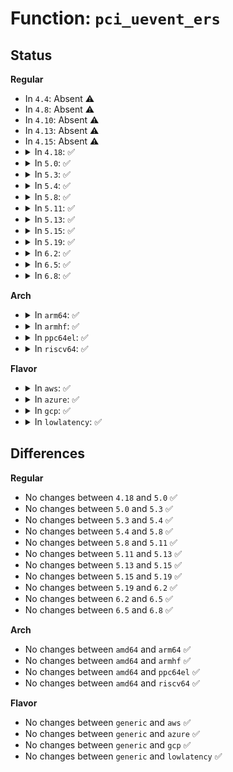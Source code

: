 # Function: <code>pci_uevent_ers</code>

## Status
<b>Regular</b>
<ul>
<li>
In <code>4.4</code>: Absent ⚠️
</li>
<li>
In <code>4.8</code>: Absent ⚠️
</li>
<li>
In <code>4.10</code>: Absent ⚠️
</li>
<li>
In <code>4.13</code>: Absent ⚠️
</li>
<li>
In <code>4.15</code>: Absent ⚠️
</li>
<li>
<details>
<summary>In <code>4.18</code>: ✅</summary>

```c
void pci_uevent_ers(struct pci_dev *pdev, enum pci_ers_result err_type);
```

**Collision:** Unique Global

**Inline:** No

**Transformation:** False

**Instances:**

```
In drivers/pci/pci-driver.c (ffffffff815218a0)
Location: drivers/pci/pci-driver.c:1549
Inline: False
Direct callers:
  - drivers/pci/pcie/err.c:pcie_do_nonfatal_recovery
  - drivers/pci/pcie/err.c:pcie_do_fatal_recovery
  - drivers/pci/pcie/err.c:report_resume
  - drivers/pci/pcie/err.c:report_error_detected
```
**Symbols:**

```
ffffffff815218a0-ffffffff81521937: pci_uevent_ers (STB_GLOBAL)
```
</details>
</li>
<li>
<details>
<summary>In <code>5.0</code>: ✅</summary>

```c
void pci_uevent_ers(struct pci_dev *pdev, enum pci_ers_result err_type);
```

**Collision:** Unique Global

**Inline:** No

**Transformation:** False

**Instances:**

```
In drivers/pci/pci-driver.c (ffffffff815376d0)
Location: drivers/pci/pci-driver.c:1546
Inline: False
Direct callers:
  - drivers/pci/pcie/err.c:pcie_do_recovery
  - drivers/pci/pcie/err.c:report_resume
  - drivers/pci/pcie/err.c:report_error_detected
  - drivers/pci/pcie/err.c:report_error_detected
  - drivers/pci/pcie/err.c:report_error_detected
```
**Symbols:**

```
ffffffff815376d0-ffffffff81537767: pci_uevent_ers (STB_GLOBAL)
```
</details>
</li>
<li>
<details>
<summary>In <code>5.3</code>: ✅</summary>

```c
void pci_uevent_ers(struct pci_dev *pdev, enum pci_ers_result err_type);
```

**Collision:** Unique Global

**Inline:** No

**Transformation:** False

**Instances:**

```
In drivers/pci/pci-driver.c (ffffffff81567020)
Location: drivers/pci/pci-driver.c:1580
Inline: False
Direct callers:
  - drivers/pci/pcie/err.c:pcie_do_recovery
  - drivers/pci/pcie/err.c:report_resume
  - drivers/pci/pcie/err.c:report_error_detected
  - drivers/pci/pcie/err.c:report_error_detected
  - drivers/pci/pcie/err.c:report_error_detected
```
**Symbols:**

```
ffffffff81567020-ffffffff815670b7: pci_uevent_ers (STB_GLOBAL)
```
</details>
</li>
<li>
<details>
<summary>In <code>5.4</code>: ✅</summary>

```c
void pci_uevent_ers(struct pci_dev *pdev, enum pci_ers_result err_type);
```

**Collision:** Unique Global

**Inline:** No

**Transformation:** False

**Instances:**

```
In drivers/pci/pci-driver.c (ffffffff81588380)
Location: drivers/pci/pci-driver.c:1593
Inline: False
Direct callers:
  - drivers/pci/pcie/err.c:pcie_do_recovery
  - drivers/pci/pcie/err.c:report_resume
  - drivers/pci/pcie/err.c:report_error_detected
  - drivers/pci/pcie/err.c:report_error_detected
  - drivers/pci/pcie/err.c:report_error_detected
```
**Symbols:**

```
ffffffff81588380-ffffffff81588417: pci_uevent_ers (STB_GLOBAL)
```
</details>
</li>
<li>
<details>
<summary>In <code>5.8</code>: ✅</summary>

```c
void pci_uevent_ers(struct pci_dev *pdev, enum pci_ers_result err_type);
```

**Collision:** Unique Global

**Inline:** No

**Transformation:** False

**Instances:**

```
In drivers/pci/pci-driver.c (ffffffff8162f000)
Location: drivers/pci/pci-driver.c:1558
Inline: False
Direct callers:
  - drivers/pci/pcie/err.c:pcie_do_recovery
  - drivers/pci/pcie/err.c:report_resume
  - drivers/pci/pcie/err.c:report_error_detected
  - drivers/pci/pcie/err.c:report_error_detected
  - drivers/pci/pcie/err.c:report_error_detected
```
**Symbols:**

```
ffffffff8162f000-ffffffff8162f097: pci_uevent_ers (STB_GLOBAL)
```
</details>
</li>
<li>
<details>
<summary>In <code>5.11</code>: ✅</summary>

```c
void pci_uevent_ers(struct pci_dev *pdev, enum pci_ers_result err_type);
```

**Collision:** Unique Global

**Inline:** No

**Transformation:** False

**Instances:**

```
In drivers/pci/pci-driver.c (ffffffff816546c0)
Location: drivers/pci/pci-driver.c:1537
Inline: False
Direct callers:
  - drivers/pci/pcie/err.c:pcie_do_recovery
  - drivers/pci/pcie/err.c:report_resume
  - drivers/pci/pcie/err.c:report_error_detected
  - drivers/pci/pcie/err.c:report_error_detected
  - drivers/pci/pcie/err.c:report_error_detected
```
**Symbols:**

```
ffffffff816546c0-ffffffff81654757: pci_uevent_ers (STB_GLOBAL)
```
</details>
</li>
<li>
<details>
<summary>In <code>5.13</code>: ✅</summary>

```c
void pci_uevent_ers(struct pci_dev *pdev, enum pci_ers_result err_type);
```

**Collision:** Unique Global

**Inline:** No

**Transformation:** False

**Instances:**

```
In drivers/pci/pci-driver.c (ffffffff81637140)
Location: drivers/pci/pci-driver.c:1537
Inline: False
Direct callers:
  - drivers/pci/pcie/err.c:pcie_do_recovery
  - drivers/pci/pcie/err.c:report_resume
  - drivers/pci/pcie/err.c:report_error_detected
  - drivers/pci/pcie/err.c:report_error_detected
  - drivers/pci/pcie/err.c:report_error_detected
```
**Symbols:**

```
ffffffff81637140-ffffffff816371d9: pci_uevent_ers (STB_GLOBAL)
```
</details>
</li>
<li>
<details>
<summary>In <code>5.15</code>: ✅</summary>

```c
void pci_uevent_ers(struct pci_dev *pdev, enum pci_ers_result err_type);
```

**Collision:** Unique Global

**Inline:** No

**Transformation:** False

**Instances:**

```
In drivers/pci/pci-driver.c (ffffffff816a73b0)
Location: drivers/pci/pci-driver.c:1551
Inline: False
Direct callers:
  - drivers/pci/pcie/err.c:pcie_do_recovery
  - drivers/pci/pcie/err.c:report_resume
  - drivers/pci/pcie/err.c:report_error_detected
  - drivers/pci/pcie/err.c:report_error_detected
  - drivers/pci/pcie/err.c:report_error_detected
```
**Symbols:**

```
ffffffff816a73b0-ffffffff816a7449: pci_uevent_ers (STB_GLOBAL)
```
</details>
</li>
<li>
<details>
<summary>In <code>5.19</code>: ✅</summary>

```c
void pci_uevent_ers(struct pci_dev *pdev, enum pci_ers_result err_type);
```

**Collision:** Unique Global

**Inline:** No

**Transformation:** False

**Instances:**

```
In drivers/pci/pci-driver.c (ffffffff817c9d70)
Location: drivers/pci/pci-driver.c:1580
Inline: False
Direct callers:
  - drivers/pci/pcie/err.c:pcie_do_recovery
  - drivers/pci/pcie/err.c:report_resume
  - drivers/pci/pcie/err.c:report_error_detected
  - drivers/pci/pcie/err.c:report_error_detected
  - drivers/pci/pcie/err.c:report_error_detected
```
**Symbols:**

```
ffffffff817c9d70-ffffffff817c9e2d: pci_uevent_ers (STB_GLOBAL)
```
</details>
</li>
<li>
<details>
<summary>In <code>6.2</code>: ✅</summary>

```c
void pci_uevent_ers(struct pci_dev *pdev, enum pci_ers_result err_type);
```

**Collision:** Unique Global

**Inline:** No

**Transformation:** False

**Instances:**

```
In drivers/pci/pci-driver.c (ffffffff818e77c0)
Location: drivers/pci/pci-driver.c:1586
Inline: False
Direct callers:
  - drivers/pci/pcie/err.c:pcie_do_recovery
  - drivers/pci/pcie/err.c:report_resume
  - drivers/pci/pcie/err.c:report_error_detected
  - drivers/pci/pcie/err.c:report_error_detected
  - drivers/pci/pcie/err.c:report_error_detected
  - drivers/pci/pcie/err.c:report_error_detected
  - drivers/pci/pcie/err.c:report_error_detected
```
**Symbols:**

```
ffffffff818e77c0-ffffffff818e787d: pci_uevent_ers (STB_GLOBAL)
```
</details>
</li>
<li>
<details>
<summary>In <code>6.5</code>: ✅</summary>

```c
void pci_uevent_ers(struct pci_dev *pdev, enum pci_ers_result err_type);
```

**Collision:** Unique Global

**Inline:** No

**Transformation:** False

**Instances:**

```
In drivers/pci/pci-driver.c (ffffffff8192ade0)
Location: drivers/pci/pci-driver.c:1587
Inline: False
Direct callers:
  - drivers/pci/pcie/err.c:pcie_do_recovery
  - drivers/pci/pcie/err.c:report_resume
  - drivers/pci/pcie/err.c:report_error_detected
  - drivers/pci/pcie/err.c:report_error_detected
  - drivers/pci/pcie/err.c:report_error_detected
  - drivers/pci/pcie/err.c:report_error_detected
  - drivers/pci/pcie/err.c:report_error_detected
```
**Symbols:**

```
ffffffff8192ade0-ffffffff8192ae9d: pci_uevent_ers (STB_GLOBAL)
```
</details>
</li>
<li>
<details>
<summary>In <code>6.8</code>: ✅</summary>

```c
void pci_uevent_ers(struct pci_dev *pdev, enum pci_ers_result err_type);
```

**Collision:** Unique Global

**Inline:** No

**Transformation:** False

**Instances:**

```
In drivers/pci/pci-driver.c (ffffffff81973670)
Location: drivers/pci/pci-driver.c:1600
Inline: False
Direct callers:
  - drivers/pci/pcie/err.c:pcie_do_recovery
  - drivers/pci/pcie/err.c:report_resume
  - drivers/pci/pcie/err.c:report_error_detected
  - drivers/pci/pcie/err.c:report_error_detected
  - drivers/pci/pcie/err.c:report_error_detected
  - drivers/pci/pcie/err.c:report_error_detected
  - drivers/pci/pcie/err.c:report_error_detected
```
**Symbols:**

```
ffffffff81973670-ffffffff8197372d: pci_uevent_ers (STB_GLOBAL)
```
</details>
</li>
</ul>
<b>Arch</b>
<ul>
<li>
<details>
<summary>In <code>arm64</code>: ✅</summary>

```c
void pci_uevent_ers(struct pci_dev *pdev, enum pci_ers_result err_type);
```

**Collision:** Unique Global

**Inline:** No

**Transformation:** False

**Instances:**

```
In drivers/pci/pci-driver.c (ffff8000106ec788)
Location: drivers/pci/pci-driver.c:1593
Inline: False
Direct callers:
  - drivers/pci/pcie/err.c:pcie_do_recovery
  - drivers/pci/pcie/err.c:report_resume
  - drivers/pci/pcie/err.c:report_error_detected
  - drivers/pci/pcie/err.c:report_error_detected
  - drivers/pci/pcie/err.c:report_error_detected
```
**Symbols:**

```
ffff8000106ec788-ffff8000106ec858: pci_uevent_ers (STB_GLOBAL)
```
</details>
</li>
<li>
<details>
<summary>In <code>armhf</code>: ✅</summary>

```c
void pci_uevent_ers(struct pci_dev *pdev, enum pci_ers_result err_type);
```

**Collision:** Unique Global

**Inline:** No

**Transformation:** False

**Instances:**

```
In drivers/pci/pci-driver.c (c0887a68)
Location: drivers/pci/pci-driver.c:1593
Inline: False
Direct callers:
  - drivers/pci/pcie/err.c:pcie_do_recovery
  - drivers/pci/pcie/err.c:report_resume
  - drivers/pci/pcie/err.c:report_error_detected
  - drivers/pci/pcie/err.c:report_error_detected
  - drivers/pci/pcie/err.c:report_error_detected
```
**Symbols:**

```
c0887a68-c0887b34: pci_uevent_ers (STB_GLOBAL)
```
</details>
</li>
<li>
<details>
<summary>In <code>ppc64el</code>: ✅</summary>

```c
void pci_uevent_ers(struct pci_dev *pdev, enum pci_ers_result err_type);
```

**Collision:** Unique Global

**Inline:** No

**Transformation:** False

**Instances:**

```
In drivers/pci/pci-driver.c (c0000000008684e0)
Location: drivers/pci/pci-driver.c:1593
Inline: False
```
**Symbols:**

```
c0000000008684e0-c0000000008685e4: pci_uevent_ers (STB_GLOBAL)
```
</details>
</li>
<li>
<details>
<summary>In <code>riscv64</code>: ✅</summary>

```c
void pci_uevent_ers(struct pci_dev *pdev, enum pci_ers_result err_type);
```

**Collision:** Unique Global

**Inline:** No

**Transformation:** False

**Instances:**

```
In drivers/pci/pci-driver.c (ffffffe0004c17a0)
Location: drivers/pci/pci-driver.c:1593
Inline: False
Direct callers:
  - drivers/pci/pcie/err.c:pcie_do_recovery
  - drivers/pci/pcie/err.c:report_resume
  - drivers/pci/pcie/err.c:report_error_detected
  - drivers/pci/pcie/err.c:report_error_detected
  - drivers/pci/pcie/err.c:report_error_detected
```
**Symbols:**

```
ffffffe0004c17a0-ffffffe0004c1840: pci_uevent_ers (STB_GLOBAL)
```
</details>
</li>
</ul>
<b>Flavor</b>
<ul>
<li>
<details>
<summary>In <code>aws</code>: ✅</summary>

```c
void pci_uevent_ers(struct pci_dev *pdev, enum pci_ers_result err_type);
```

**Collision:** Unique Global

**Inline:** No

**Transformation:** False

**Instances:**

```
In drivers/pci/pci-driver.c (ffffffff8157c210)
Location: drivers/pci/pci-driver.c:1593
Inline: False
Direct callers:
  - drivers/pci/pcie/err.c:pcie_do_recovery
  - drivers/pci/pcie/err.c:report_resume
  - drivers/pci/pcie/err.c:report_error_detected
  - drivers/pci/pcie/err.c:report_error_detected
  - drivers/pci/pcie/err.c:report_error_detected
```
**Symbols:**

```
ffffffff8157c210-ffffffff8157c2a7: pci_uevent_ers (STB_GLOBAL)
```
</details>
</li>
<li>
<details>
<summary>In <code>azure</code>: ✅</summary>

```c
void pci_uevent_ers(struct pci_dev *pdev, enum pci_ers_result err_type);
```

**Collision:** Unique Global

**Inline:** No

**Transformation:** False

**Instances:**

```
In drivers/pci/pci-driver.c (ffffffff8156afe0)
Location: drivers/pci/pci-driver.c:1593
Inline: False
Direct callers:
  - drivers/pci/pcie/err.c:pcie_do_recovery
  - drivers/pci/pcie/err.c:report_resume
  - drivers/pci/pcie/err.c:report_error_detected
  - drivers/pci/pcie/err.c:report_error_detected
  - drivers/pci/pcie/err.c:report_error_detected
```
**Symbols:**

```
ffffffff8156afe0-ffffffff8156b077: pci_uevent_ers (STB_GLOBAL)
```
</details>
</li>
<li>
<details>
<summary>In <code>gcp</code>: ✅</summary>

```c
void pci_uevent_ers(struct pci_dev *pdev, enum pci_ers_result err_type);
```

**Collision:** Unique Global

**Inline:** No

**Transformation:** False

**Instances:**

```
In drivers/pci/pci-driver.c (ffffffff8157c0d0)
Location: drivers/pci/pci-driver.c:1593
Inline: False
Direct callers:
  - drivers/pci/pcie/err.c:pcie_do_recovery
  - drivers/pci/pcie/err.c:report_resume
  - drivers/pci/pcie/err.c:report_error_detected
  - drivers/pci/pcie/err.c:report_error_detected
  - drivers/pci/pcie/err.c:report_error_detected
```
**Symbols:**

```
ffffffff8157c0d0-ffffffff8157c167: pci_uevent_ers (STB_GLOBAL)
```
</details>
</li>
<li>
<details>
<summary>In <code>lowlatency</code>: ✅</summary>

```c
void pci_uevent_ers(struct pci_dev *pdev, enum pci_ers_result err_type);
```

**Collision:** Unique Global

**Inline:** No

**Transformation:** False

**Instances:**

```
In drivers/pci/pci-driver.c (ffffffff81596580)
Location: drivers/pci/pci-driver.c:1593
Inline: False
Direct callers:
  - drivers/pci/pcie/err.c:pcie_do_recovery
  - drivers/pci/pcie/err.c:report_resume
  - drivers/pci/pcie/err.c:report_error_detected
  - drivers/pci/pcie/err.c:report_error_detected
  - drivers/pci/pcie/err.c:report_error_detected
```
**Symbols:**

```
ffffffff81596580-ffffffff81596617: pci_uevent_ers (STB_GLOBAL)
```
</details>
</li>
</ul>

## Differences
<b>Regular</b>
<ul>
<li>
No changes between <code>4.18</code> and <code>5.0</code> ✅
</li>
<li>
No changes between <code>5.0</code> and <code>5.3</code> ✅
</li>
<li>
No changes between <code>5.3</code> and <code>5.4</code> ✅
</li>
<li>
No changes between <code>5.4</code> and <code>5.8</code> ✅
</li>
<li>
No changes between <code>5.8</code> and <code>5.11</code> ✅
</li>
<li>
No changes between <code>5.11</code> and <code>5.13</code> ✅
</li>
<li>
No changes between <code>5.13</code> and <code>5.15</code> ✅
</li>
<li>
No changes between <code>5.15</code> and <code>5.19</code> ✅
</li>
<li>
No changes between <code>5.19</code> and <code>6.2</code> ✅
</li>
<li>
No changes between <code>6.2</code> and <code>6.5</code> ✅
</li>
<li>
No changes between <code>6.5</code> and <code>6.8</code> ✅
</li>
</ul>
<b>Arch</b>
<ul>
<li>
No changes between <code>amd64</code> and <code>arm64</code> ✅
</li>
<li>
No changes between <code>amd64</code> and <code>armhf</code> ✅
</li>
<li>
No changes between <code>amd64</code> and <code>ppc64el</code> ✅
</li>
<li>
No changes between <code>amd64</code> and <code>riscv64</code> ✅
</li>
</ul>
<b>Flavor</b>
<ul>
<li>
No changes between <code>generic</code> and <code>aws</code> ✅
</li>
<li>
No changes between <code>generic</code> and <code>azure</code> ✅
</li>
<li>
No changes between <code>generic</code> and <code>gcp</code> ✅
</li>
<li>
No changes between <code>generic</code> and <code>lowlatency</code> ✅
</li>
</ul>
